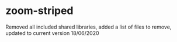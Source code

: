 # zoom-striped
Removed all included shared libraries, added a list of files to remove, updated to current version 18/06/2020
